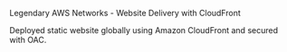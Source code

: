 Legendary AWS Networks - Website Delivery with CloudFront

Deployed static website globally using Amazon CloudFront and secured with OAC.

